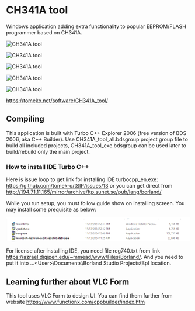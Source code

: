 # CH341A tool
Windows application adding extra functionality to popular EEPROM/FLASH programmer based on CH341A.

![CH341A tool](https://tomeko.net/software/CH341A_tool/CH341A_tool_SMB_Dell_VV0NF.png)

![CH341A tool](https://tomeko.net/software/CH341A_tool/CH341_SSD1306_GUI.png)

![CH341A tool](http://tomeko.net/software/CH341A_tool/CH341A_SSD1306.jpg)

![CH341A tool](http://tomeko.net/software/CH341A_tool/CH341A_AS5600.png)

![CH341A tool](http://tomeko.net/software/CH341A_tool/CH341A_MAX7219_8x8_LED.jpg)

https://tomeko.net/software/CH341A_tool/

## Compiling

This application is built with Turbo C++ Explorer 2006 (free version of BDS 2006, aka C++ Builder).
Use CH341A_tool_all.bdsgroup project group file to build all included projects, CH341A_tool_exe.bdsgroup can be used later to build/rebuild only the main project.
### How to install IDE Turbo C++
Here is issue loop to get link for installing IDE turbocpp_en.exe: https://github.com/tomek-o/tSIP/issues/13 or you can get direct from http://194.71.11.165/mirror/archive/ftp.sunet.se/pub/lang/borland/

While you run setup, you must follow guide show on installing screen. You may install some prequisite as below:

![Turbo C++ prequisite](assets/Prerequisite.png)

For license after installing IDE, you need file reg740.txt from link https://azrael.digipen.edu/~mmead/www/Files/Borland/. And you need to put it into 
...\<User>\Documents\Borland Studio Projects\Bpl location.

## Learning further about VLC Form
This tool uses VLC Form to design UI. You can find them further from website https://www.functionx.com/cppbuilder/index.htm
